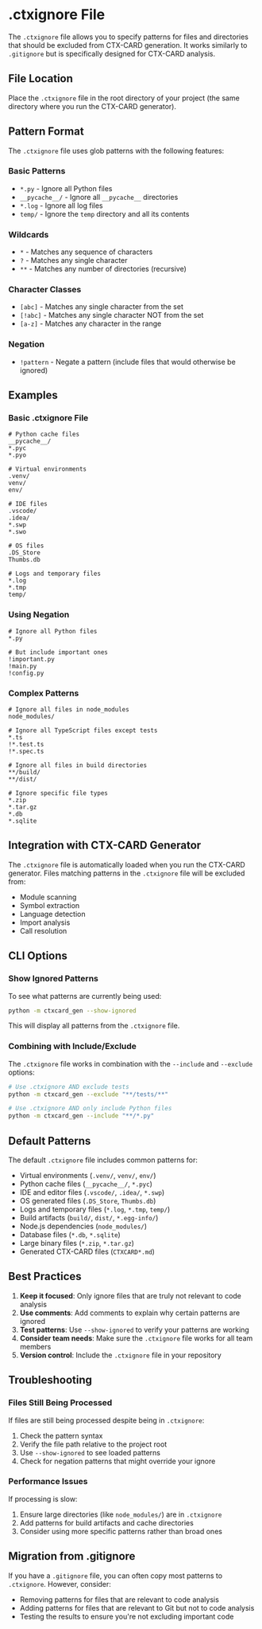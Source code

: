 # .ctxignore File

The `.ctxignore` file allows you to specify patterns for files and directories that should be excluded from CTX-CARD generation. It works similarly to `.gitignore` but is specifically designed for CTX-CARD analysis.

## File Location

Place the `.ctxignore` file in the root directory of your project (the same directory where you run the CTX-CARD generator).

## Pattern Format

The `.ctxignore` file uses glob patterns with the following features:

### Basic Patterns

- `*.py` - Ignore all Python files
- `__pycache__/` - Ignore all `__pycache__` directories
- `*.log` - Ignore all log files
- `temp/` - Ignore the `temp` directory and all its contents

### Wildcards

- `*` - Matches any sequence of characters
- `?` - Matches any single character
- `**` - Matches any number of directories (recursive)

### Character Classes

- `[abc]` - Matches any single character from the set
- `[!abc]` - Matches any single character NOT from the set
- `[a-z]` - Matches any character in the range

### Negation

- `!pattern` - Negate a pattern (include files that would otherwise be ignored)

## Examples

### Basic .ctxignore File

```.ctxignore
# Python cache files
__pycache__/
*.pyc
*.pyo

# Virtual environments
.venv/
venv/
env/

# IDE files
.vscode/
.idea/
*.swp
*.swo

# OS files
.DS_Store
Thumbs.db

# Logs and temporary files
*.log
*.tmp
temp/
```

### Using Negation

```.ctxignore
# Ignore all Python files
*.py

# But include important ones
!important.py
!main.py
!config.py
```

### Complex Patterns

```.ctxignore
# Ignore all files in node_modules
node_modules/

# Ignore all TypeScript files except tests
*.ts
!*.test.ts
!*.spec.ts

# Ignore all files in build directories
**/build/
**/dist/

# Ignore specific file types
*.zip
*.tar.gz
*.db
*.sqlite
```

## Integration with CTX-CARD Generator

The `.ctxignore` file is automatically loaded when you run the CTX-CARD generator. Files matching patterns in the `.ctxignore` file will be excluded from:

- Module scanning
- Symbol extraction
- Language detection
- Import analysis
- Call resolution

## CLI Options

### Show Ignored Patterns

To see what patterns are currently being used:

```bash
python -m ctxcard_gen --show-ignored
```

This will display all patterns from the `.ctxignore` file.

### Combining with Include/Exclude

The `.ctxignore` file works in combination with the `--include` and `--exclude` options:

```bash
# Use .ctxignore AND exclude tests
python -m ctxcard_gen --exclude "**/tests/**"

# Use .ctxignore AND only include Python files
python -m ctxcard_gen --include "**/*.py"
```

## Default Patterns

The default `.ctxignore` file includes common patterns for:

- Virtual environments (`.venv/`, `venv/`, `env/`)
- Python cache files (`__pycache__/`, `*.pyc`)
- IDE and editor files (`.vscode/`, `.idea/`, `*.swp`)
- OS generated files (`.DS_Store`, `Thumbs.db`)
- Logs and temporary files (`*.log`, `*.tmp`, `temp/`)
- Build artifacts (`build/`, `dist/`, `*.egg-info/`)
- Node.js dependencies (`node_modules/`)
- Database files (`*.db`, `*.sqlite`)
- Large binary files (`*.zip`, `*.tar.gz`)
- Generated CTX-CARD files (`CTXCARD*.md`)

## Best Practices

1. **Keep it focused**: Only ignore files that are truly not relevant to code analysis
2. **Use comments**: Add comments to explain why certain patterns are ignored
3. **Test patterns**: Use `--show-ignored` to verify your patterns are working
4. **Consider team needs**: Make sure the `.ctxignore` file works for all team members
5. **Version control**: Include the `.ctxignore` file in your repository

## Troubleshooting

### Files Still Being Processed

If files are still being processed despite being in `.ctxignore`:

1. Check the pattern syntax
2. Verify the file path relative to the project root
3. Use `--show-ignored` to see loaded patterns
4. Check for negation patterns that might override your ignore

### Performance Issues

If processing is slow:

1. Ensure large directories (like `node_modules/`) are in `.ctxignore`
2. Add patterns for build artifacts and cache directories
3. Consider using more specific patterns rather than broad ones

## Migration from .gitignore

If you have a `.gitignore` file, you can often copy most patterns to `.ctxignore`. However, consider:

- Removing patterns for files that are relevant to code analysis
- Adding patterns for files that are relevant to Git but not to code analysis
- Testing the results to ensure you're not excluding important code
